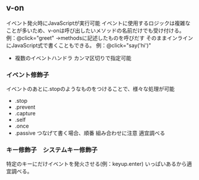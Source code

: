 ## v-on
イベント発火時にJavaScriptが実行可能
イベントに使用するロジックは複雑なことが多いため、v-onは呼び出したいメソッドの名前だけでも受け付ける。
例：@click="greet"
→methodsに記述したものを呼びだす
そのままインラインにJavaScript式で書くこともできる。
例：@click="say('hi')"
 - 複数のイベントハンドラ
 カンマ区切りで指定可能
### イベント修飾子
イベントのあとに.stopのようなものをつけることで、様々な処理が可能
 - .stop
 - .prevent
 - .capture
 - .self
 - .once
 - .passive
 つなげて書く場合、順番 組み合わせに注意
 適宜調べる
### キー修飾子　システムキー修飾子
特定のキーにだけイベントを発火させる(例：keyup.enter)
いっぱいあるから適宜調べる。

